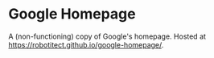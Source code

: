 # Google Homepage
A (non-functioning) copy of Google's homepage.
Hosted at https://robotitect.github.io/google-homepage/.
